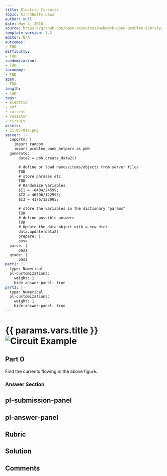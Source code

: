 ```yaml
---
title: Electric Circuits
topic: KIrchhoffs Laws
author: null
date: May 4, 2018
source: https://github.com/open-resources/webwork-open-problem-library/tree/master/Contrib/BrockPhysics/College_Physics_Urone/21.Circuits_and_DC_Instruments/21-03.Kirchhoffs_Rules/21-03-017.pg
template_version: 1.2
editor: N/A
outcomes:
- TBD
difficulty:
- TBD
randomization:
- TBD
taxonomy:
- TBD
span:
- TBD
length:
- TBD
tags:
- electric
- emf
- current
- resistor
- circuit
assets:
- 21-03-017.png
server: |-
  imports: |
    import random
    import problem_bank_helpers as pbh
  generate: |
      data2 = pbh.create_data2()

      # define or load names/items/objects from server files
      TBD
      # store phrases etc
      TBD
      # Randomize Variables
      $I1 = -8484/24599;
      $I2 = 46596/122995;
      $I3 = 4176/122995;

      # store the variables in the dictionary "params"
      TBD
      # define possible answers
      TBD
      # Update the data object with a new dict
      data.update(data2)
      prepare: |
      pass
  parse: |
      pass
  grade: |
      pass
part1: |-
  type: Numerical
  pl-customizations:
    weight: 1
    hide-answer-panel: true
part2: |-
  type: Numerical
  pl-customizations:
    weight: 1
    hide-answer-panel: true
---
```


# {{ params.vars.title }}![Circuit Example](21-03-017.png)

## Part 0 
Find the currents flowing in the above figure. 


### Answer Section 


## pl-submission-panel 


## pl-answer-panel 


## Rubric 


## Solution 


## Comments 


